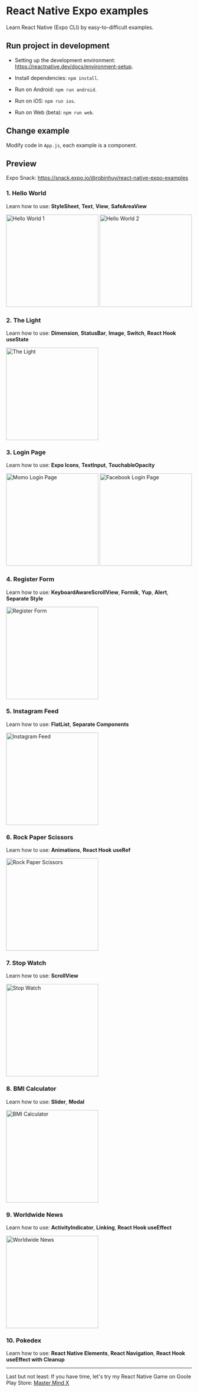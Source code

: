 # React Native Expo examples

Learn React Native (Expo CLI) by easy-to-difficult examples.

## Run project in development

- Setting up the development environment: https://reactnative.dev/docs/environment-setup.

- Install dependencies: `npm install`.

- Run on Android: `npm run android`.

- Run on iOS: `npm run ios`.

- Run on Web (beta): `npm run web`.

## Change example

Modify code in `App.js`, each example is a component.

## Preview

Expo Snack: https://snack.expo.io/@robinhuy/react-native-expo-examples

### 1. Hello World

Learn how to use: **StyleSheet**, **Text**, **View**, **SafeAreaView**

<img src="https://user-images.githubusercontent.com/12640832/89098241-e7fdf680-d40f-11ea-8521-a27052809509.png" width="250" alt="Hello World 1" /> <img src="https://user-images.githubusercontent.com/12640832/89098278-33b0a000-d410-11ea-8472-5fe9a9bf38a5.png" width="250" alt="Hello World 2" />

### 2. The Light

Learn how to use: **Dimension**, **StatusBar**, **Image**, **Switch**, **React Hook useState**

<img src="https://user-images.githubusercontent.com/12640832/87749392-c3582b00-c822-11ea-8cea-7a1814907e83.gif" width="250" alt="The Light" />

### 3. Login Page

Learn how to use: **Expo Icons**, **TextInput**, **TouchableOpacity**

<img src="https://user-images.githubusercontent.com/12640832/87749739-b4be4380-c823-11ea-90bf-8a6e66af2495.png" width="250" alt="Momo Login Page" /> <img src="https://user-images.githubusercontent.com/12640832/87783634-14861000-c85f-11ea-92cb-ff99ee1f46da.png" width="250" alt="Facebook Login Page" />

### 4. Register Form

Learn how to use: **KeyboardAwareScrollView**, **Formik**, **Yup**, **Alert**, **Separate Style**

<img src="https://user-images.githubusercontent.com/12640832/91040699-dc7da400-e638-11ea-8f40-fde278b91ad2.png" width="250" alt="Register Form" />

### 5. Instagram Feed

Learn how to use: **FlatList**, **Separate Components**

<img src="https://user-images.githubusercontent.com/12640832/87748778-0a452100-c821-11ea-8a8c-6ea7b780c60a.png" width="250" alt="Instagram Feed" />

### 6. Rock Paper Scissors

Learn how to use: **Animations**, **React Hook useRef**

<img src="https://user-images.githubusercontent.com/12640832/89098353-e680fe00-d410-11ea-94a5-70c0e35c751b.gif" width="250" alt="Rock Paper Scissors" />

### 7. Stop Watch

Learn how to use: **ScrollView**

<img src="https://user-images.githubusercontent.com/12640832/87749278-7d02cc00-c822-11ea-9b6a-b19e83f38841.gif" width="250" alt="Stop Watch" />

### 8. BMI Calculator

Learn how to use: **Slider**, **Modal**

<img src="https://user-images.githubusercontent.com/12640832/87665506-3fa22e00-c791-11ea-99c1-510bb7e059e0.gif" width="250" alt="BMI Calculator" />

### 9. Worldwide News

Learn how to use: **ActivityIndicator**, **Linking**, **React Hook useEffect**

<img src="https://user-images.githubusercontent.com/12640832/89286808-07e62200-d67d-11ea-907e-acd1cd59fe01.png" width="250" alt="Worldwide News" />

### 10. Pokedex

Learn how to use: **React Native Elements**, **React Navigation**, **React Hook useEffect with Cleanup**

---

Last but not least: If you have time, let's try my React Native Game on Goole Play Store: [Master Mind X](https://play.google.com/store/apps/details?id=com.robinhuy.mastermindx)
